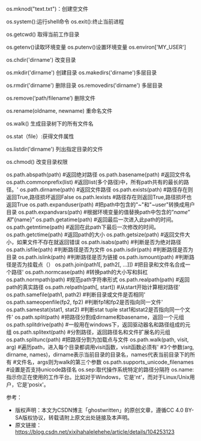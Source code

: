 os.mknod("text.txt")：创建空文件

os.system():运行shell命令
os.exit():终止当前进程

os.getcwd() 取得当前工作目录

os.getenv()读取环境变量
os.putenv()设置环境变量
os.environ['MY_USER']

os.chdir('dirname') 改变目录

os.mkdir('dirname') 创建目录
os.makedirs('dirname')多层目录

os.rmdir('dirname') 删除目录
os.removedirs('dirname') 多层目录

os.remove(‘path/filename’) 删除文件

os.rename(oldname, newname) 重命名文件

os.walk() 生成目录树下的所有文件名

os.stat（file）:获得文件属性

os.listdir('dirname') 列出指定目录的文件

os.chmod() 改变目录权限

os.path.abspath(path) #返回绝对路径
os.path.basename(path) #返回文件名
os.path.commonprefix(list) #返回list(多个路径)中，所有path共有的最长的路径。'
os.path.dirname(path) #返回文件路径
os.path.exists(path) #路径存在则返回True,路径损坏返回False
os.path.lexists              #路径存在则返回True,路径损坏也返回True
os.path.expanduser(path)    #把path中包含的"~"和"~user"转换成用户目录
os.path.expandvars(path)    #根据环境变量的值替换path中包含的”$name”和”${name}”
os.path.getatime(path)      #返回最后一次进入此path的时间。
os.path.getmtime(path)      #返回在此path下最后一次修改的时间。
os.path.getctime(path)      #返回path的大小
os.path.getsize(path)       #返回文件大小，如果文件不存在就返回错误
os.path.isabs(path)         #判断是否为绝对路径
os.path.isfile(path)        #判断路径是否为文件
os.path.isdir(path)         #判断路径是否为目录
os.path.islink(path)        #判断路径是否为链接
os.path.ismount(path)       #判断路径是否为挂载点（）
os.path.join(path1[, path2[, ...]])         #把目录和文件名合成一个路径'
os.path.normcase(path)      #转换path的大小写和斜杠
os.path.normpath(path)      #规范path字符串形式
os.path.realpath(path)      #返回path的真实路径
os.path.relpath(path[, start])  #从start开始计算相对路径'
os.path.samefile(path1, path2)  #判断目录或文件是否相同'
os.path.sameopenfile(fp2, fp2)  #判断fp1和fp2是否指向同一文件'
os.path.samestat(stat1, stat2)  #判断stat tuple stat1和stat2是否指向同一个文件'
os.path.split(path)     #把路径分割成dirname和basename，返回一个元组
os.path.splitdrive(path)     #一般用在windows下，返回驱动器名和路径组成的元组
os.path.splitext(path)  #分割路径，返回路径名和文件扩展名的元组
os.path.splitunc(path)      #把路径分割为加载点与文件
os.path.walk(path, visit, arg)  #遍历path，进入每个目录都调用visit函数，visit函数必须有'
    #3个参数(arg, dirname, names)，dirname表示当前目录的目录名，names代表当前目录下的所有
    #文件名，args则为walk的第三个参数
os.path.supports_unicode_filenames      #设置是否支持unicode路径名
os.sep:取代操作系统特定的路径分隔符
os.name:指示你正在使用的工作平台。比如对于Windows，它是'nt'，而对于Linux/Unix用户，它是'posix'。

参考：
+ 版权声明：本文为CSDN博主「ghostwritten」的原创文章，遵循CC 4.0 BY-SA版权协议，转载请附上原文出处链接及本声明。
+ 原文链接：https://blog.csdn.net/xixihahalelehehe/article/details/104253123
